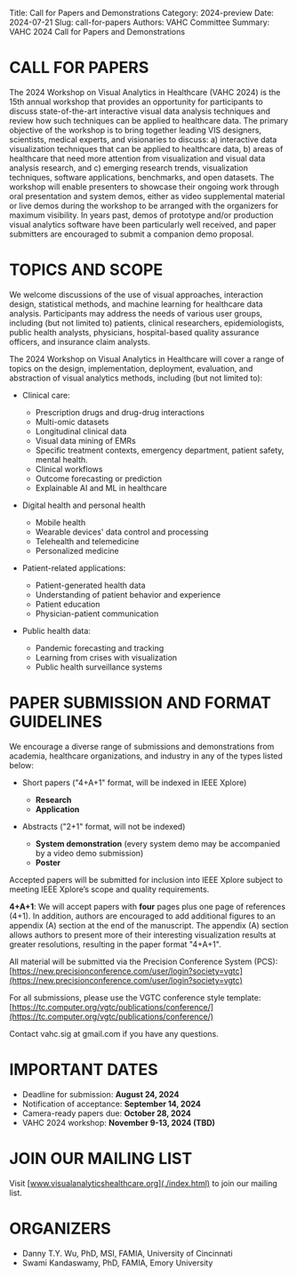 Title: Call for Papers and Demonstrations
Category: 2024-preview
Date: 2024-07-21
Slug: call-for-papers
Authors: VAHC Committee
Summary: VAHC 2024 Call for Papers and Demonstrations


CALL FOR PAPERS
============================================

The 2024 Workshop on Visual Analytics in Healthcare (VAHC 2024) is the 15th annual workshop that provides an opportunity for participants to discuss state-of-the-art interactive visual data analysis techniques and review how such techniques can be applied to healthcare data. The primary objective of the workshop is to bring together leading VIS designers, scientists, medical experts, and visionaries to discuss: a) interactive data visualization techniques that can be applied to healthcare data, b) areas of healthcare that need more attention from visualization and visual data analysis research, and c) emerging research trends, visualization techniques, software applications, benchmarks, and open datasets. The workshop will enable presenters to showcase their ongoing work through oral presentation and system demos, either as video supplemental material or live demos during the workshop to be arranged with the organizers for maximum visibility. In years past, demos of prototype and/or production visual analytics software have been particularly well received, and paper submitters are encouraged to submit a companion demo proposal.


TOPICS AND SCOPE
================

We welcome discussions of the use of visual approaches, interaction design, statistical methods, and machine learning for healthcare data analysis. Participants may address the needs of various user groups, including (but not limited to) patients, clinical researchers, epidemiologists, public health analysts, physicians, hospital-based quality assurance officers, and insurance claim analysts.

The 2024 Workshop on Visual Analytics in Healthcare will cover a range of topics on the design, implementation, deployment, evaluation, and abstraction of visual analytics methods, including (but not limited to):

- Clinical care:
    - Prescription drugs and drug-drug interactions
    - Multi-omic datasets
    - Longitudinal clinical data
    - Visual data mining of EMRs
    - Specific treatment contexts, emergency department, patient safety, mental health.
    - Clinical workflows
    - Outcome forecasting or prediction
    - Explainable AI and ML in healthcare 

- Digital health and personal health
    - Mobile health
    - Wearable devices' data control and processing
    - Telehealth and telemedicine
    - Personalized medicine

- Patient-related applications:
    - Patient-generated health data
    - Understanding of patient behavior and experience 
    - Patient education
    - Physician-patient communication

- Public health data: 
    - Pandemic forecasting and tracking
    - Learning from crises with visualization
    - Public health surveillance systems



PAPER SUBMISSION AND FORMAT GUIDELINES
======================================

We encourage a diverse range of submissions and demonstrations from academia, healthcare organizations, and industry in any of the types listed below:

- Short papers ("4+A+1" format, will be indexed in IEEE Xplore)
    - **Research**
    - **Application**

- Abstracts ("2+1" format, will not be indexed)
    - **System demonstration** (every system demo may be accompanied by a video demo submission)
    - **Poster**

Accepted papers will be submitted for inclusion into IEEE Xplore subject to meeting IEEE Xplore’s scope and quality requirements.

**4+A+1**: We will accept papers with **four** pages plus one page of references (4+1). In addition, authors are encouraged to add additional figures to an appendix (A) section at the end of the manuscript. The appendix (A) section allows authors to present more of their interesting visualization results at greater resolutions, resulting in the paper format "4+A+1".

All material will be submitted via the Precision Conference System (PCS):
[https://new.precisionconference.com/user/login?society=vgtc](https://new.precisionconference.com/user/login?society=vgtc)

For all submissions, please use the VGTC conference style template: 
[https://tc.computer.org/vgtc/publications/conference/](https://tc.computer.org/vgtc/publications/conference/)


Contact vahc.sig at gmail.com if you have any questions.


IMPORTANT DATES
===============

- Deadline for submission: **August 24, 2024**
- Notification of acceptance: **September 14, 2024**
- Camera-ready papers due: **October 28, 2024**
- VAHC 2024 workshop: **November 9-13, 2024 (TBD)**


JOIN OUR MAILING LIST
===

Visit [www.visualanalyticshealthcare.org](./index.html) to join our mailing list.


ORGANIZERS
===

- Danny T.Y. Wu, PhD, MSI, FAMIA, University of Cincinnati
- Swami Kandaswamy, PhD, FAMIA, Emory University
